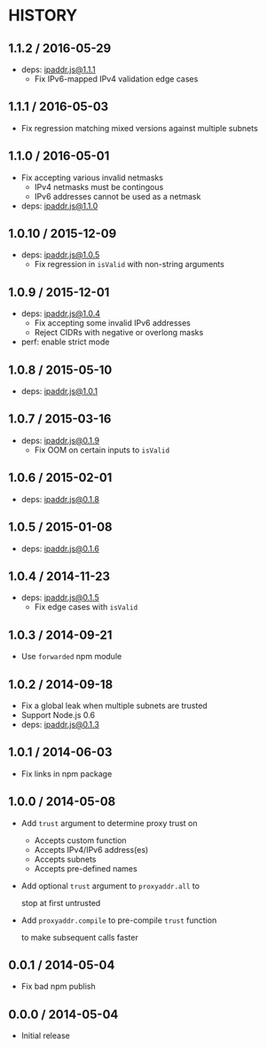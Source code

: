 # HISTORY

## 1.1.2 / 2016-05-29

* deps: ipaddr.js@1.1.1
  * Fix IPv6-mapped IPv4 validation edge cases

## 1.1.1 / 2016-05-03

* Fix regression matching mixed versions against multiple subnets

## 1.1.0 / 2016-05-01

* Fix accepting various invalid netmasks
  * IPv4 netmasks must be contingous
  * IPv6 addresses cannot be used as a netmask
* deps: ipaddr.js@1.1.0

## 1.0.10 / 2015-12-09

* deps: ipaddr.js@1.0.5
  * Fix regression in `isValid` with non-string arguments

## 1.0.9 / 2015-12-01

* deps: ipaddr.js@1.0.4
  * Fix accepting some invalid IPv6 addresses
  * Reject CIDRs with negative or overlong masks
* perf: enable strict mode

## 1.0.8 / 2015-05-10

* deps: ipaddr.js@1.0.1

## 1.0.7 / 2015-03-16

* deps: ipaddr.js@0.1.9
  * Fix OOM on certain inputs to `isValid`

## 1.0.6 / 2015-02-01

* deps: ipaddr.js@0.1.8

## 1.0.5 / 2015-01-08

* deps: ipaddr.js@0.1.6

## 1.0.4 / 2014-11-23

* deps: ipaddr.js@0.1.5
  * Fix edge cases with `isValid`

## 1.0.3 / 2014-09-21

* Use `forwarded` npm module

## 1.0.2 / 2014-09-18

* Fix a global leak when multiple subnets are trusted
* Support Node.js 0.6
* deps: ipaddr.js@0.1.3

## 1.0.1 / 2014-06-03

* Fix links in npm package

## 1.0.0 / 2014-05-08

* Add `trust` argument to determine proxy trust on
  * Accepts custom function
  * Accepts IPv4/IPv6 address\(es\)
  * Accepts subnets
  * Accepts pre-defined names
* Add optional `trust` argument to `proxyaddr.all` to

  stop at first untrusted

* Add `proxyaddr.compile` to pre-compile `trust` function

  to make subsequent calls faster

## 0.0.1 / 2014-05-04

* Fix bad npm publish

## 0.0.0 / 2014-05-04

* Initial release

